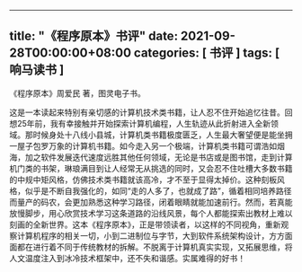 
---
title: "《程序原本》书评"
date: 2021-09-28T00:00:00+08:00
categories: [ 书评 ]
tags: [ 响马读书 ]
---

《程序原本》周爱民 著，图灵电子书。

这是一本读起来特别有亲切感的计算机技术类书籍，让人忍不住开始追忆往昔。回想25年前，我有幸接触并开始探索计算机编程，人生轨迹从此折射进入全新领域。那时候身处十八线小县城，计算机类书籍极度匮乏，人生最大奢望便是能坐拥一屋子包罗万象的计算机书籍。如今走入另一个极端，计算机类书籍可谓浩如烟海，加之软件发展迭代速度远胜其他任何领域，无论是书店或是图书馆，走到计算机门类的书架，琳琅满目到让人经常无从挑选的同时，又会忍不住吐槽大多数书籍的中规中矩风格，仿佛技术类书籍就该高冷，才不至于显得太掉价。这种刻板风格，似乎是不断自我强化的，如同“走的人多了，也就成了路”，循着相同培养路径而量产的码农，会更加熟悉这种学习路径，闭着眼睛就能加速前行。然而，若真能放慢脚步，用心欣赏技术学习这条道路的沿线风景，每个人都能探索出教材上难以刻画的全新世界。这本《程序原本》，正是带领读者，以这样的不同视角，重新观察计算机程序的相关一切，小到二进制位与字节，大到软件系统架构设计，方方面面都在进行着不同于传统教材的拆解。不脱离于计算机真实实现，又拓展思维，将人文温度注入到冰冷技术框架中，还不失和谐感。实属难得的好书！

